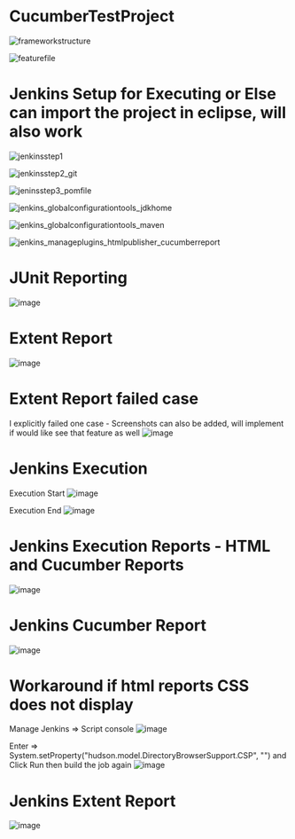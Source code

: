 # CucumberTestProject

![frameworkstructure](https://user-images.githubusercontent.com/13721528/40539408-95058944-600c-11e8-8342-850171a9e851.png)

![featurefile](https://user-images.githubusercontent.com/13721528/40539425-a483fd38-600c-11e8-824b-b302e18eea41.PNG)

# Jenkins Setup for Executing or Else can import the project in eclipse, will also work
![jenkinsstep1](https://user-images.githubusercontent.com/13721528/40539443-b2447394-600c-11e8-9af3-a987be670486.PNG)

![jenkinsstep2_git](https://user-images.githubusercontent.com/13721528/40539450-b6403672-600c-11e8-8f16-79ca585f5f8e.PNG)

![jeninsstep3_pomfile](https://user-images.githubusercontent.com/13721528/40539460-b99fd8ae-600c-11e8-931f-dc56870781e6.PNG)

![jenkins_globalconfigurationtools_jdkhome](https://user-images.githubusercontent.com/13721528/40539464-bda0a73a-600c-11e8-9108-d85b629a4713.PNG)

![jenkins_globalconfigurationtools_maven](https://user-images.githubusercontent.com/13721528/40539470-c06bc440-600c-11e8-9028-a2e622fbe1e3.PNG)

![jenkins_manageplugins_htmlpublisher_cucumberreport](https://user-images.githubusercontent.com/13721528/40539479-c83252f2-600c-11e8-9ffc-b92ce4953777.PNG)

# JUnit Reporting
![image](https://user-images.githubusercontent.com/13721528/40539868-0307fb06-600e-11e8-8acf-bbf9e52b60f4.png)


# Extent Report 

![image](https://user-images.githubusercontent.com/13721528/40541515-f36f7a38-6013-11e8-9547-ff4654b0823d.png)

# Extent Report failed case
I explicitly failed one case - Screenshots can also be added, will implement if would like see that feature as well
![image](https://user-images.githubusercontent.com/13721528/40540253-5e123c2c-600f-11e8-93b7-8301d1d2f3e7.png)

# Jenkins Execution
Execution Start
![image](https://user-images.githubusercontent.com/13721528/40545088-6f93f5a4-6022-11e8-846d-ad987683b1b2.png)

Execution End
![image](https://user-images.githubusercontent.com/13721528/40545114-973a6f66-6022-11e8-85e3-503239ac7b1f.png)

# Jenkins Execution Reports - HTML and Cucumber Reports
![image](https://user-images.githubusercontent.com/13721528/40545156-ba111274-6022-11e8-9338-681803c78091.png)

# Jenkins Cucumber Report

![image](https://user-images.githubusercontent.com/13721528/40545222-fe28f350-6022-11e8-8093-699a47dffe9a.png)

# Workaround if html reports CSS does not display
Manage Jenkins => Script console
![image](https://user-images.githubusercontent.com/13721528/40546439-361d3664-6027-11e8-9875-895438537179.png)

Enter => System.setProperty("hudson.model.DirectoryBrowserSupport.CSP", "") and Click Run then build the job again 
![image](https://user-images.githubusercontent.com/13721528/40546568-82acbd7e-6027-11e8-8a8f-e0eb6862e5e7.png)

# Jenkins Extent Report
![image](https://user-images.githubusercontent.com/13721528/40546767-03b67342-6028-11e8-9e63-48d0ed0b8674.png)


